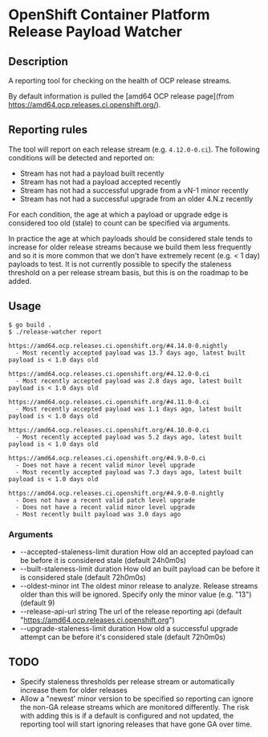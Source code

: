 # OpenShift Container Platform Release Payload Watcher

## Description

A reporting tool for checking on the health of OCP release streams.

By default information is pulled the [amd64 OCP release page](from https://amd64.ocp.releases.ci.openshift.org/).

## Reporting rules

The tool will report on each release stream (e.g. `4.12.0-0.ci`). The following conditions will be detected and reported on:

* Stream has not had a payload built recently
* Stream has not had a payload accepted recently
* Stream has not had a successful upgrade from a vN-1 minor recently
* Stream has not had a successful upgrade from an older 4.N.z recently

For each condition, the age at which a payload or upgrade edge is considered too old (stale) to count can be specified via arguments.

In practice the age at which payloads should be considered stale tends to increase for older release streams because we build them
less frequently and so it is more common that we don't have extremely recent (e.g. < 1 day) payloads to test.  It is not currently
possible to specify the staleness threshold on a per release stream basis, but this is on the roadmap to be added.

## Usage

```
$ go build .
$ ./release-watcher report

https://amd64.ocp.releases.ci.openshift.org/#4.14.0-0.nightly
  - Most recently accepted payload was 13.7 days ago, latest built payload is < 1.0 days old

https://amd64.ocp.releases.ci.openshift.org/#4.12.0-0.ci
  - Most recently accepted payload was 2.8 days ago, latest built payload is < 1.0 days old

https://amd64.ocp.releases.ci.openshift.org/#4.11.0-0.ci
  - Most recently accepted payload was 1.1 days ago, latest built payload is < 1.0 days old

https://amd64.ocp.releases.ci.openshift.org/#4.10.0-0.ci
  - Most recently accepted payload was 5.2 days ago, latest built payload is < 1.0 days old

https://amd64.ocp.releases.ci.openshift.org/#4.9.0-0.ci
  - Does not have a recent valid minor level upgrade
  - Most recently accepted payload was 7.3 days ago, latest built payload is < 1.0 days old

https://amd64.ocp.releases.ci.openshift.org/#4.9.0-0.nightly
  - Does not have a recent valid patch level upgrade
  - Does not have a recent valid minor level upgrade
  - Most recently built payload was 3.0 days ago
```

### Arguments

* --accepted-staleness-limit duration   How old an accepted payload can be before it is considered stale (default 24h0m0s)
* --built-staleness-limit duration      How old an built payload can be before it is considered stale (default 72h0m0s)
* --oldest-minor int                    The oldest minor release to analyze.  Release streams older than this will be ignored.  Specify only the minor value (e.g. "13") (default 9)
* --release-api-url string              The url of the release reporting api (default "https://amd64.ocp.releases.ci.openshift.org")
* --upgrade-staleness-limit duration    How old a successful upgrade attempt can be before it's considered stale (default 72h0m0s)


## TODO

* Specify staleness thresholds per release stream or automatically increase them for older releases
* Allow a "newest' minor version to be specified so reporting can ignore the non-GA release streams which are monitored
  differently.  The risk with adding this is if a default is configured and not updated, the reporting tool will start
  ignoring releases that have gone GA over time.
